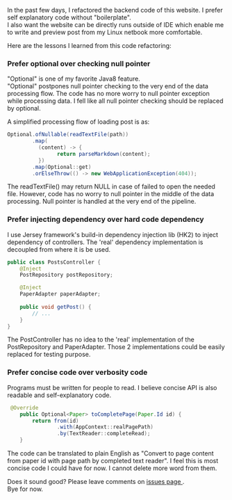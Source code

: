 In the past few days, I refactored the backend code of this website. I prefer self explanatory code without "boilerplate".<br>
I also want the website can be directly runs outside of IDE which enable me to write and preview post from my Linux netbook more comfortable.<br>

Here are the lessons I learned from this code refactoring:<br>
### Prefer optional over checking null pointer
"Optional" is one of my favorite Java8 feature.<br>
"Optional" postpones null pointer checking to the very end of the data processing flow. The code has no more worry to null pointer exception while processing data.
I fell like all null pointer checking should be replaced by optional.

A simplified processing flow of loading post is as:

``` java
Optional.ofNullable(readTextFile(path))
        .map(
          (content) -> {
                return parseMarkdown(content);
          })
        .map(Optional::get)
        .orElseThrow(() -> new WebApplicationException(404));
```

The readTextFile() may return NULL in case of failed to open the needed file. 
However, code has no worry to null pointer in the middle of the data processing. 
Null pointer is handled at the very end of the pipeline. 

### Prefer injecting dependency over hard code dependency

I use Jersey framework's build-in dependency injection lib (HK2) to inject dependency of controllers.
The 'real' dependency implementation is decoupled from where it is be used.

``` java
public class PostsController {
    @Inject
    PostRepository postRepository;

    @Inject
    PaperAdapter paperAdapter;
    
    public void getPost() {
        // ...
    }
}
```

The PostController has no idea to the 'real' implementation of the PostRepository and PaperAdapter.
Those 2 implementations could be easily replaced for testing purpose.

### Prefer concise code over verbosity code

Programs must be written for people to read. I believe concise API is also readable and self-explanatory code.

``` java
 @Override
    public Optional<Paper> toCompletePage(Paper.Id id) {
        return from(id)
                .with(AppContext::realPagePath)
                .by(TextReader::completeRead);
    }
```
The code can be translated to plain English as "Convert to page content from paper id with page path by completed text reader".
I feel this is most concise code I could have for now. I cannot delete more word from them.

Does it sound good? Please leave comments on <a href="https://github.com/chengpo/my-blog/issues" target="_blank"> issues page </a>. <br>
Bye for now.

<!--eof-->
